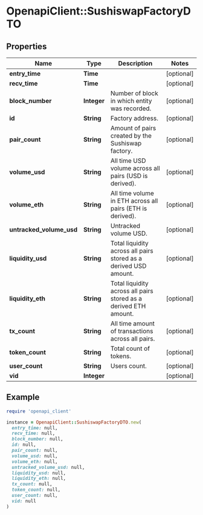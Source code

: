 # OpenapiClient::SushiswapFactoryDTO

## Properties

| Name | Type | Description | Notes |
| ---- | ---- | ----------- | ----- |
| **entry_time** | **Time** |  | [optional] |
| **recv_time** | **Time** |  | [optional] |
| **block_number** | **Integer** | Number of block in which entity was recorded. | [optional] |
| **id** | **String** | Factory address. | [optional] |
| **pair_count** | **String** | Amount of pairs created by the Sushiswap factory. | [optional] |
| **volume_usd** | **String** | All time USD volume across all pairs (USD is derived). | [optional] |
| **volume_eth** | **String** | All time volume in ETH across all pairs (ETH is derived). | [optional] |
| **untracked_volume_usd** | **String** | Untracked volume USD. | [optional] |
| **liquidity_usd** | **String** | Total liquidity across all pairs stored as a derived USD amount. | [optional] |
| **liquidity_eth** | **String** | Total liquidity across all pairs stored as a derived ETH amount. | [optional] |
| **tx_count** | **String** | All time amount of transactions across all pairs. | [optional] |
| **token_count** | **String** | Total count of tokens. | [optional] |
| **user_count** | **String** | Users count. | [optional] |
| **vid** | **Integer** |  | [optional] |

## Example

```ruby
require 'openapi_client'

instance = OpenapiClient::SushiswapFactoryDTO.new(
  entry_time: null,
  recv_time: null,
  block_number: null,
  id: null,
  pair_count: null,
  volume_usd: null,
  volume_eth: null,
  untracked_volume_usd: null,
  liquidity_usd: null,
  liquidity_eth: null,
  tx_count: null,
  token_count: null,
  user_count: null,
  vid: null
)
```


